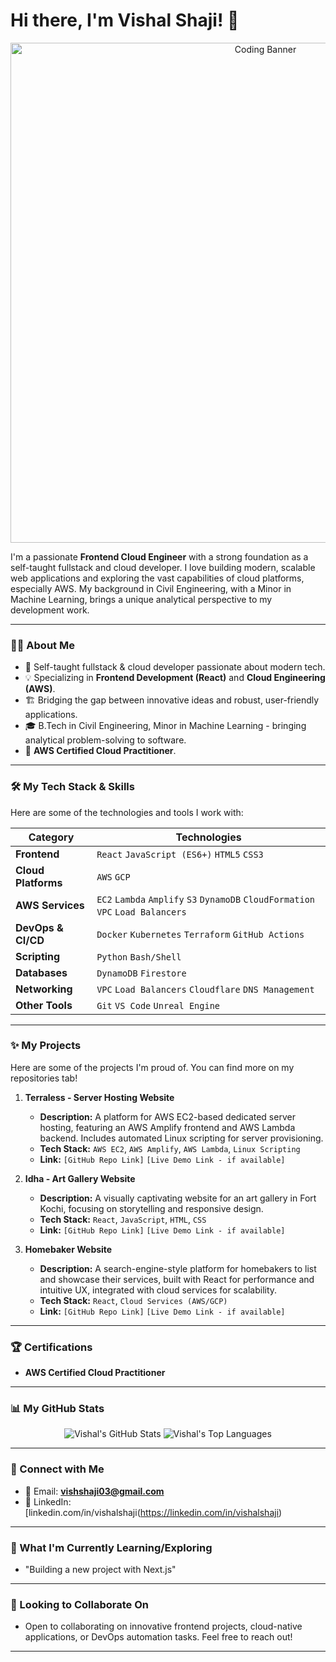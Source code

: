 # Hi there, I'm Vishal Shaji! 👋

<p align="center">
  <img src="https://raw.githubusercontent.com/vishalshaji/Vishhh03/main/banner.gif" alt="Coding Banner" width="800"/>
  <!-- You can create a cool banner GIF or static image and upload it to this repo -->
</p>

I'm a passionate **Frontend Cloud Engineer** with a strong foundation as a self-taught fullstack and cloud developer. I love building modern, scalable web applications and exploring the vast capabilities of cloud platforms, especially AWS. My background in Civil Engineering, with a Minor in Machine Learning, brings a unique analytical perspective to my development work.

---

### 👨‍💻 About Me

*   🚀 Self-taught fullstack & cloud developer passionate about modern tech.
*   💡 Specializing in **Frontend Development (React)** and **Cloud Engineering (AWS)**.
*   🏗️ Bridging the gap between innovative ideas and robust, user-friendly applications.
*   🎓 B.Tech in Civil Engineering, Minor in Machine Learning - bringing analytical problem-solving to software.
*   📜 **AWS Certified Cloud Practitioner**.

---

### 🛠️ My Tech Stack & Skills

Here are some of the technologies and tools I work with:

| Category          | Technologies                                                                 |
| ----------------- | ---------------------------------------------------------------------------- |
| **Frontend**      | `React` `JavaScript (ES6+)` `HTML5` `CSS3`                                     |
| **Cloud Platforms** | `AWS` `GCP`                                                                  |
| **AWS Services**  | `EC2` `Lambda` `Amplify` `S3` `DynamoDB` `CloudFormation` `VPC` `Load Balancers` |
| **DevOps & CI/CD**| `Docker` `Kubernetes` `Terraform` `GitHub Actions`                             |
| **Scripting**     | `Python` `Bash/Shell`                                                        |
| **Databases**     | `DynamoDB` `Firestore`                                                       |
| **Networking**    | `VPC` `Load Balancers` `Cloudflare` `DNS Management`                         |
| **Other Tools**   | `Git` `VS Code` `Unreal Engine`                                              |

<!--
Example with icons:
[![My Skills](https://skillicons.dev/icons?i=react,js,html,css,aws,gcp,docker,kubernetes,terraform,githubactions,python,bash,dynamodb,firestore,cloudflare)](https://skillicons.dev)
-->

---

### ✨ My Projects

Here are some of the projects I'm proud of. You can find more on my repositories tab!

1.  **Terraless - Server Hosting Website**
    *   **Description:** A platform for AWS EC2-based dedicated server hosting, featuring an AWS Amplify frontend and AWS Lambda backend. Includes automated Linux scripting for server provisioning.
    *   **Tech Stack:** `AWS EC2`, `AWS Amplify`, `AWS Lambda`, `Linux Scripting`
    *   **Link:** `[GitHub Repo Link]` `[Live Demo Link - if available]`

2.  **Idha - Art Gallery Website**
    *   **Description:** A visually captivating website for an art gallery in Fort Kochi, focusing on storytelling and responsive design.
    *   **Tech Stack:** `React`, `JavaScript`, `HTML`, `CSS`
    *   **Link:** `[GitHub Repo Link]` `[Live Demo Link - if available]`

3.  **Homebaker Website**
    *   **Description:** A search-engine-style platform for homebakers to list and showcase their services, built with React for performance and intuitive UX, integrated with cloud services for scalability.
    *   **Tech Stack:** `React`, `Cloud Services (AWS/GCP)`
    *   **Link:** `[GitHub Repo Link]` `[Live Demo Link - if available]`

---

### 🏆 Certifications

*   **AWS Certified Cloud Practitioner**
---

### 📊 My GitHub Stats

<p align="center">
  <img src="https://github-readme-stats.vercel.app/api?username=Vishhh03&show_icons=true&theme=radical&rank_icon=github" alt="Vishal's GitHub Stats" />
  <img src="https://github-readme-stats.vercel.app/api/top-langs/?username=Vishhh03&layout=compact&theme=radical" alt="Vishal's Top Languages" />
</p>

<!--
Optional:
<p align="center">
  <img src="https://github-readme-streak-stats.herokuapp.com/?user=[your-github-username]&theme=radical" alt="GitHub Streak" />
</p>
-->

---

### 🔗 Connect with Me

*   📧 Email: **vishshaji03@gmail.com**
*   💼 LinkedIn: [linkedin.com/in/vishalshaji(https://linkedin.com/in/vishalshaji)

---

### 🌱 What I'm Currently Learning/Exploring

*    "Building a new project with Next.js"

---

### 🤝 Looking to Collaborate On

*   Open to collaborating on innovative frontend projects, cloud-native applications, or DevOps automation tasks. Feel free to reach out!

---
<!--
Optional Fun Fact:
⚡ Fun fact: I once [insert a fun, nerdy, or interesting fact about yourself, can be tech-related or not]
-->
